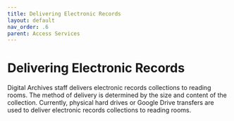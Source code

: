 ```yaml
---
title: Delivering Electronic Records
layout: default
nav_order: .6
parent: Access Services
---
```

# Delivering Electronic Records
Digital Archives staff delivers electronic records collections to reading rooms. The method of delivery is determined by the size and content of the collection. Currently, physical hard drives or Google Drive transfers are used to deliver electronic records collections to reading rooms. 